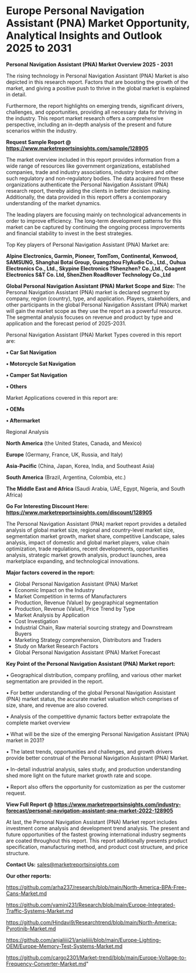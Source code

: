 # Europe Personal Navigation Assistant (PNA) Market Opportunity, Analytical Insights and Outlook 2025 to 2031

<Strong> Personal Navigation Assistant (PNA) Market Overview 2025 - 2031</strong>

The rising technology in Personal Navigation Assistant (PNA) Market is also depicted in this research report. Factors that are boosting the growth of the market, and giving a positive push to thrive in the global market is explained in detail.

Furthermore, the report highlights on emerging trends, significant drivers, challenges, and opportunities, providing all necessary data for thriving in the industry. This report market research offers a comprehensive perspective, including an in-depth analysis of the present and future scenarios within the industry.

<strong>Request Sample Report @ <a href=https://www.marketreportsinsights.com/sample/128905>https://www.marketreportsinsights.com/sample/128905</a></strong>

The market overview included in this report provides information from a wide range of resources like government organizations, established companies, trade and industry associations, industry brokers and other such regulatory and non-regulatory bodies. The data acquired from these organizations authenticate the Personal Navigation Assistant (PNA) research report, thereby aiding the clients in better decision making. Additionally, the data provided in this report offers a contemporary understanding of the market dynamics.

The leading players are focusing mainly on technological advancements in order to improve efficiency. The long-term development patterns for this market can be captured by continuing the ongoing process improvements and financial stability to invest in the best strategies.

Top Key players of Personal Navigation Assistant (PNA) Market are:

<strong>Alpine Electronics, Garmin, Pioneer, TomTom, Continental, Kenwood, SAMSUNG, Shanghai Botai Group, Guangzhou FlyAudio Co., Ltd., Ouhua Electronics Co., Ltd., Skypine Electronics ?Shenzhen? Co.,Ltd., Coagent Electronics S&T Co. Ltd, ShenZhen RoadRover Technology Co.,Ltd</strong>

<strong><b>Global Personal Navigation Assistant (PNA) Market Scope and Size:</b></strong>
The Personal Navigation Assistant (PNA) market is declared segment by company, region (country), type, and application. Players, stakeholders, and other participants in the global Personal Navigation Assistant (PNA) market will gain the market scope as they use the report as a powerful resource. The segmental analysis focuses on revenue and product by type and application and the forecast period of 2025-2031.

Personal Navigation Assistant (PNA) Market Types covered in this report are:

<strong>• Car Sat Navigation

• Motorcycle Sat Navigation

• Camper Sat Navigation

• Others</strong>

Market Applications covered in this report are:

<strong>• OEMs

• Aftermarket</strong> 

Regional Analysis

<strong>North America</strong> (the United States, Canada, and Mexico)

<strong>Europe</strong> (Germany, France, UK, Russia, and Italy)

<strong>Asia-Pacific</strong> (China, Japan, Korea, India, and Southeast Asia)

<strong>South America</strong> (Brazil, Argentina, Colombia, etc.)

<strong>The Middle East and Africa</strong> (Saudi Arabia, UAE, Egypt, Nigeria, and South Africa)

<strong>Go For Interesting Discount Here: <a href=https://www.marketreportsinsights.com/discount/128905>https://www.marketreportsinsights.com/discount/128905</a></strong>

The Personal Navigation Assistant (PNA) market report provides a detailed analysis of global market size, regional and country-level market size, segmentation market growth, market share, competitive Landscape, sales analysis, impact of domestic and global market players, value chain optimization, trade regulations, recent developments, opportunities analysis, strategic market growth analysis, product launches, area marketplace expanding, and technological innovations.

<strong><b>Major factors covered in the report:</b></strong>
<ul>
  <li>Global Personal Navigation Assistant (PNA) Market </li>
  <li>Economic Impact on the Industry</li>
  <li>Market Competition in terms of Manufacturers</li>
  <li>Production, Revenue (Value) by geographical segmentation</li>
  <li>Production, Revenue (Value), Price Trend by Type</li>
  <li>Market Analysis by Application</li>
  <li>Cost Investigation</li>
  <li>Industrial Chain, Raw material sourcing strategy and Downstream Buyers</li>
  <li>Marketing Strategy comprehension, Distributors and Traders</li>
  <li>Study on Market Research Factors</li>
  <li>Global Personal Navigation Assistant (PNA) Market Forecast</li>
</ul>

<strong><b>Key Point of the Personal Navigation Assistant (PNA) Market report:</b></strong>

• Geographical distribution, company profiling, and various other market segmentation are provided in the report.

• For better understanding of the global Personal Navigation Assistant (PNA) market status, the accurate market valuation which comprises of size, share, and revenue are also covered.

• Analysis of the competitive dynamic factors better extrapolate the complete market overview

• What will be the size of the emerging Personal Navigation Assistant (PNA) market in 2031?

• The latest trends, opportunities and challenges, and growth drivers provide better construal of the Personal Navigation Assistant (PNA) Market.

• In-detail industrial analysis, sales study, and production understanding shed more light on the future market growth rate and scope.

• Report also offers the opportunity for customization as per the customer request.

<strong><b>View Full Report @ <a href=https://www.marketreportsinsights.com/industry-forecast/personal-navigation-assistant-pna-market-2022-128905>https://www.marketreportsinsights.com/industry-forecast/personal-navigation-assistant-pna-market-2022-128905</a></b></strong>


At last, the Personal Navigation Assistant (PNA) Market report includes investment come analysis and development trend analysis. The present and future opportunities of the fastest growing international industry segments are coated throughout this report. This report additionally presents product specification, manufacturing method, and product cost structure, and price structure.

<strong>Contact Us:</strong>
sales@marketreportsinsights.com

<strong>Our other reports:</strong>

<a href=https://github.com/arha237/research/blob/main/North-America-BPA-Free-Cans-Market.md>https://github.com/arha237/research/blob/main/North-America-BPA-Free-Cans-Market.md</a>

<a href=https://github.com/yamini231/Research/blob/main/Europe-Integrated-Traffic-Systems-Market.md>https://github.com/yamini231/Research/blob/main/Europe-Integrated-Traffic-Systems-Market.md</a>

<a href=https://github.com/Hindavi9/Researchtrend/blob/main/North-America-Pyrotinib-Market.md>https://github.com/Hindavi9/Researchtrend/blob/main/North-America-Pyrotinib-Market.md</a>

<a href=https://github.com/anjaliiii21/anjaliiii/blob/main/Europe-Lighting-OEM/Europe-Memory-Test-Systems-Market.md>https://github.com/anjaliiii21/anjaliiii/blob/main/Europe-Lighting-OEM/Europe-Memory-Test-Systems-Market.md</a>

<a href=https://github.com/cargo2301/Market-trend/blob/main/Europe-Voltage-to-Frequency-Converter-Market.md>https://github.com/cargo2301/Market-trend/blob/main/Europe-Voltage-to-Frequency-Converter-Market.md</a>"

